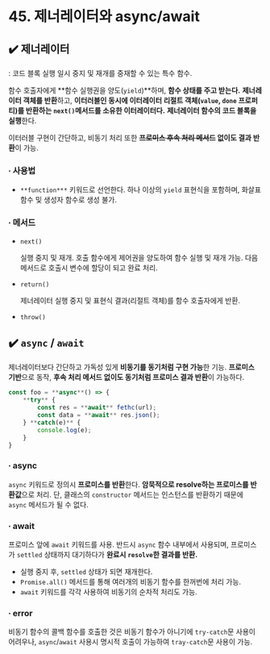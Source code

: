 # 45. 제너레이터와 async/await

## ✔️ 제너레이터

: 코드 블록 실행 일시 중지 및 재개를 중재할 수 있는 특수 함수. 

함수 호출자에게 **함수 실행권을 양도(`yield`)**하며, **함수 상태를 주고 받는다.** **제너레이터 객체를 반환**하고, **이터러블인 동시에 이터레이터 리절트 객체(`value`, `done` 프로퍼티)를 반환하는 `next()`메서드를 소유한 이터레이터다.** **제너레이터 함수의 코드 블록을 실행**한다. 

이터러블 구현이 간단하고, 비동기 처리 또한 **~~프로미스 후속 처리 메서드~~ 없이도 결과 반환**이 가능.

### ∙ 사용법

- `**function***` 키워드로 선언한다. 하나 이상의 `yield` 표현식을 포함하며, 화살표 함수 및 생성자 함수로 생성 불가.

### ∙ 메서드

- `next()`
    
    실행 중지 및 재개. 호출 함수에게 제어권을 양도하여 함수 실행 및 재개 가능. 다음 메서드로 호출시 변수에 할당이 되고 완료 처리.
    
- `return()`
    
    제너레이터 실행 중지 및 표현식 결과(리절트 객체)를 함수 호출자에게 반환. 
    
- `throw()`

## ✔️ `async` / `await`

제너레이터보다 간단하고 가독성 있게 **비동기를 동기처럼 구현 가능**한 기능. **프로미스 기반**으로 동작, **후속 처리 메서드 없이도 동기처럼 프로미스 결과 반환**이 가능하다. 

```jsx
const foo = **async**() => {
	**try** {
		const res = **await** fethc(url);
		const data = **await** res.json();
	} **catch(e)** {
		console.log(e);
	}
}
```

### ∙ async

`async` 키워드로 정의시 **프로미스를 반환**한다. **암묵적으로 resolve하는 프로미스를 반환값**으로 처리. 단, 클래스의 `constructor` 메서드는 인스턴스를 반환하기 때문에 `async` 메서드가 될 수 없다.

### ∙ await

프로미스 앞에 `await` 키워드를 사용. 반드시 `async` 함수 내부에서 사용되며, 프로미스가 `settled` 상태까지 대기하다가 **완료시 `resolve`한 결과를 반환.** 

- 실행 중지 후, `settled` 상태가 되면 재개한다.
- `Promise.all()` 메서드를 통해 여러개의 비동기 함수를 한꺼번에 처리 가능.
- `await` 키워드를 각각 사용하여 비동기의 순차적 처리도 가능.

### ∙ error

비동기 함수의 콜백 함수를 호출한 것은 비동기 함수가 아니기에 `try-catch`문 사용이 어려우나, `async`/`await` 사용시 명시적 호출이 가능하여 `tray-catch`문 사용이 가능.